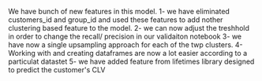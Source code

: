 We have bunch of new features in this model. 
1- we have eliminated customers_id and group_id and used these features to add nother clustering based feature to the model. 
2- we can now adjust the treshhold in order to change the recall/ precision in our validaiton notebook 
3- we have now a single upsampling approach for each of the twp clusters. 
4- Working with and creating dataframes are now a lot easier according to a particulat datastet
5- we have added feature from lifetimes library designed to predict the customer's CLV
